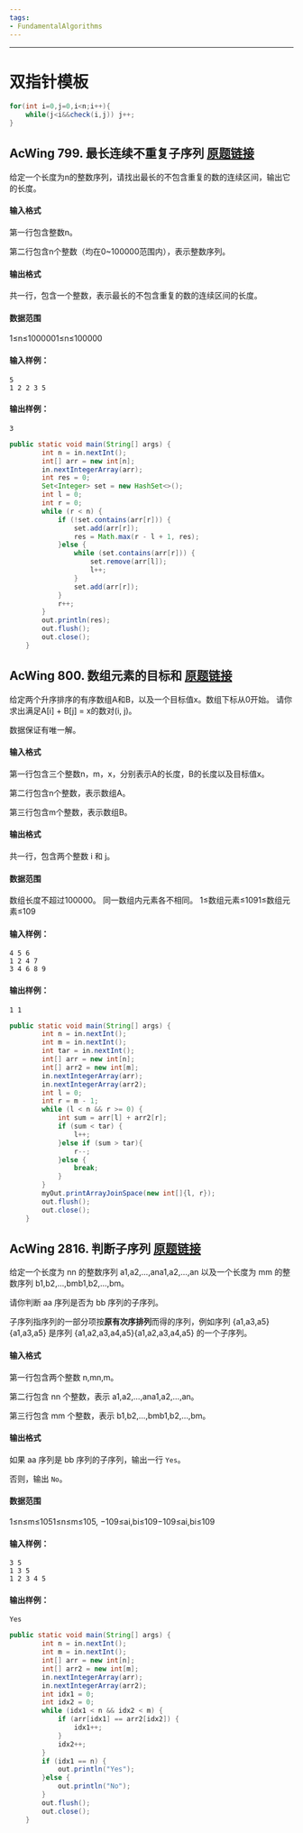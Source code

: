 ```yaml
---
tags:
- FundamentalAlgorithms
---
```

---

# 双指针模板

```java
for(int i=0,j=0,i<n;i++){
    while(j<i&&check(i,j)) j++;
}
```

## AcWing 799. 最长连续不重复子序列   [原题链接](https://www.acwing.com/problem/content/801/)

给定一个长度为n的整数序列，请找出最长的不包含重复的数的连续区间，输出它的长度。

#### 输入格式

第一行包含整数n。

第二行包含n个整数（均在0~100000范围内），表示整数序列。

#### 输出格式

共一行，包含一个整数，表示最长的不包含重复的数的连续区间的长度。

#### 数据范围

1≤n≤1000001≤n≤100000

#### 输入样例：

```
5
1 2 2 3 5
```

#### 输出样例：

```
3
```

```java
public static void main(String[] args) {
        int n = in.nextInt();
        int[] arr = new int[n];
        in.nextIntegerArray(arr);
        int res = 0;
        Set<Integer> set = new HashSet<>();
        int l = 0;
        int r = 0;
        while (r < n) {
            if (!set.contains(arr[r])) {
                set.add(arr[r]);
                res = Math.max(r - l + 1, res);
            }else {
                while (set.contains(arr[r])) {
                    set.remove(arr[l]);
                    l++;
                }
                set.add(arr[r]);
            }
            r++;
        }
        out.println(res);
        out.flush();
        out.close();
    }
```

## AcWing 800. 数组元素的目标和   [原题链接](https://www.acwing.com/problem/content/802/)

给定两个升序排序的有序数组A和B，以及一个目标值x。数组下标从0开始。
请你求出满足A[i] + B[j] = x的数对(i, j)。

数据保证有唯一解。

#### 输入格式

第一行包含三个整数n，m，x，分别表示A的长度，B的长度以及目标值x。

第二行包含n个整数，表示数组A。

第三行包含m个整数，表示数组B。

#### 输出格式

共一行，包含两个整数 i 和 j。

#### 数据范围

数组长度不超过100000。
同一数组内元素各不相同。
1≤数组元素≤1091≤数组元素≤109

#### 输入样例：

```
4 5 6
1 2 4 7
3 4 6 8 9
```

#### 输出样例：

```
1 1
```

```java
public static void main(String[] args) {
        int n = in.nextInt();
        int m = in.nextInt();
        int tar = in.nextInt();
        int[] arr = new int[n];
        int[] arr2 = new int[m];
        in.nextIntegerArray(arr);
        in.nextIntegerArray(arr2);
        int l = 0;
        int r = m - 1;
        while (l < n && r >= 0) {
            int sum = arr[l] + arr2[r];
            if (sum < tar) {
                l++;
            }else if (sum > tar){
                r--;
            }else {
                break;
            }
        }
        myOut.printArrayJoinSpace(new int[]{l, r});
        out.flush();
        out.close();
    }
```

## AcWing 2816. 判断子序列   [原题链接](https://www.acwing.com/problem/content/2818/)

给定一个长度为 nn 的整数序列 a1,a2,…,ana1,a2,…,an 以及一个长度为 mm 的整数序列 b1,b2,…,bmb1,b2,…,bm。

请你判断 aa 序列是否为 bb 序列的子序列。

子序列指序列的一部分项按**原有次序排列**而得的序列，例如序列 {a1,a3,a5}{a1,a3,a5} 是序列 {a1,a2,a3,a4,a5}{a1,a2,a3,a4,a5} 的一个子序列。

#### 输入格式

第一行包含两个整数 n,mn,m。

第二行包含 nn 个整数，表示 a1,a2,…,ana1,a2,…,an。

第三行包含 mm 个整数，表示 b1,b2,…,bmb1,b2,…,bm。

#### 输出格式

如果 aa 序列是 bb 序列的子序列，输出一行 `Yes`。

否则，输出 `No`。

#### 数据范围

1≤n≤m≤1051≤n≤m≤105,
−109≤ai,bi≤109−109≤ai,bi≤109

#### 输入样例：

```
3 5
1 3 5
1 2 3 4 5
```

#### 输出样例：

```
Yes
```

```java
public static void main(String[] args) {
        int n = in.nextInt();
        int m = in.nextInt();
        int[] arr = new int[n];
        int[] arr2 = new int[m];
        in.nextIntegerArray(arr);
        in.nextIntegerArray(arr2);
        int idx1 = 0;
        int idx2 = 0;
        while (idx1 < n && idx2 < m) {
            if (arr[idx1] == arr2[idx2]) {
                idx1++;
            }
            idx2++;
        }
        if (idx1 == n) {
            out.println("Yes");
        }else {
            out.println("No");
        }
        out.flush();
        out.close();
    }
```

